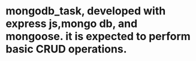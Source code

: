 # mongodb_task, developed with express js,mongo db, and mongoose. it is expected to perform basic CRUD operations.
